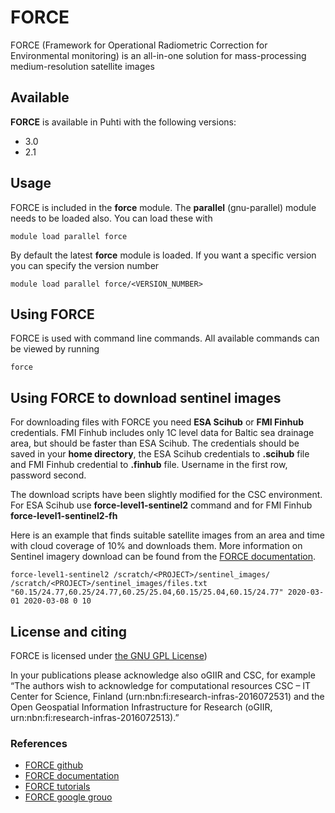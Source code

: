 # FORCE 

FORCE (Framework for Operational Radiometric Correction for Environmental monitoring) is an all-in-one solution for mass-processing medium-resolution satellite images

## Available

__FORCE__ is available in Puhti with the following versions:

* 3.0
* 2.1

## Usage

FORCE is included in the __force__ module. The __parallel__ (gnu-parallel) module needs to be loaded also. You can load these with

`module load parallel force`

By default the latest __force__ module is loaded. If you want a specific version you can specify the version number

`module load parallel force/<VERSION_NUMBER>`

## Using FORCE

FORCE is used with command line commands. All available commands can be viewed by running 

`force`

## Using FORCE to download sentinel images

For downloading files with FORCE you need __ESA Scihub__ or __FMI Finhub__ credentials. FMI Finhub includes only 1C level data for Baltic sea drainage area, but should be faster than ESA Scihub. The credentials should be saved in your __home directory__, the ESA Scihub credentials to __.scihub__ file and FMI Finhub credential to __.finhub__ file. Username in the first row, password second.

The download scripts have been slightly modified for the CSC environment. For ESA Scihub use __force-level1-sentinel2__ command and for FMI Finhub __force-level1-sentinel2-fh__

Here is an example that finds suitable satellite images from an area and time with cloud coverage of 10% and downloads them. More information on Sentinel imagery download can be found from the [FORCE documentation](https://force-eo.readthedocs.io/en/latest/components/lower-level/level1/level1-sentinel2.html#level1-sentinel2).

`force-level1-sentinel2 /scratch/<PROJECT>/sentinel_images/ /scratch/<PROJECT>/sentinel_images/files.txt "60.15/24.77,60.25/24.77,60.25/25.04,60.15/25.04,60.15/24.77" 2020-03-01 2020-03-08 0 10`

## License and citing

FORCE is licensed under [the GNU GPL License](https://github.com/davidfrantz/force/blob/master/LICENSE))

In your publications please acknowledge also oGIIR and CSC, for example “The authors wish to acknowledge for computational resources CSC – IT Center for Science, Finland (urn:nbn:fi:research-infras-2016072531) and the Open Geospatial Information Infrastructure for Research (oGIIR, urn:nbn:fi:research-infras-2016072513).”

### References

* [FORCE github](https://github.com/davidfrantz/force)
* [FORCE documentation](https://force-eo.readthedocs.io/en/latest/)
* [FORCE tutorials](https://davidfrantz.github.io/#tutorials)
* [FORCE google grouo](https://groups.google.com/d/forum/force_eo)
